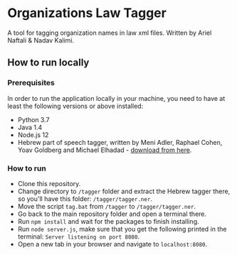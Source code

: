 # Organizations Law Tagger

A tool for tagging organization names in law xml files.
Written by Ariel Naftali & Nadav Kalimi.

## How to run locally

### Prerequisites
In order to run the application locally in your machine, you need to have at least the following versions or above installed:
- Python 3.7
- Java 1.4
- Node.js 12
- Hebrew part of speech tagger, written by Meni Adler, Raphael Cohen, Yoav Goldberg and Michael Elhadad -  [download from here]( https://www.dropbox.com/s/sarmyzbm9jwesh0/tagger.ner.zip?dl=0).
 
### How to run
- Clone this repository.
- Change directory to `/tagger` folder and extract the Hebrew tagger there, so you'll have this folder: `/tagger/tagger.ner`.
- Move the script `tag.bat` from `/tagger` to `/tagger/tagger.ner`. 
- Go back to the main repository folder and open a terminal there.
- Run `npm install` and wait for the packages to finish installing.
- Run `node server.js`, make sure that you get the following printed in the terminal: `Server listening on port 8080`.
- Open a new tab in your browser and navigate to `localhost:8080`.